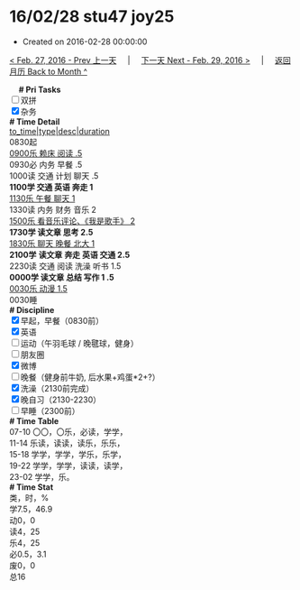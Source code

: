 # 16/02/28 stu47 joy25

- Created on 2016-02-28 00:00:00

[< Feb. 27, 2016 - Prev 上一天](_archived/lifelogs/2016/02/d27.md) &nbsp; &nbsp; | &nbsp; &nbsp; [下一天 Next - Feb. 29, 2016 >](_archived/lifelogs/2016/02/d29.md) &nbsp; &nbsp; |  &nbsp; &nbsp; [返回月历 Back to Month ^](_archived/lifelogs/2016/02/index.md)
<br/><div><b>     # Pri Tasks</b></div><div><input type="checkbox"/>双拼</div><div><input checked="true" type="checkbox"/>杂务</div><div><b># Time Detail</b></div><div><u>to_time|type|desc|duration</u></div><div>0830起</div><div><u>0900乐 赖床 阅读 .5</u></div><div>0930必 内务 早餐 .5</div><div>1000读 交通 计划 聊天 .5</div><div><b>1100学 交通 英语 奔走 1</b></div><div><u>1130乐 午餐 聊天 1</u></div><div>1330读 内务 财务 音乐 2</div><div><u>1500乐 看音乐评论、《我是歌手》 2</u></div><div><b>1730学 读文章 思考 2.5</b></div><div><u>1830乐 聊天 晚餐 北大 1</u></div><div><b>2100学</b> <b>读文章</b> <b>奔走 英语 交通 2.5</b></div><div>2230读 交通 阅读 洗澡 听书 1.5</div><div><b>0000学 读文章 总结 写作 1 .5</b></div><div><u>0030乐 动漫 1.5</u></div><div>0030睡</div><div><b># Discipline</b></div><div><input checked="true" type="checkbox"/>早起，早餐（0830前）</div><div><input checked="true" type="checkbox"/>英语</div><div><input type="checkbox"/>运动（午羽毛球 / 晚毽球，健身）</div><div><input type="checkbox"/>朋友圈</div><div><input checked="true" type="checkbox"/>微博</div><div><input type="checkbox"/>晚餐（健身前牛奶, 后水果+鸡蛋*2+?）</div><div><input checked="true" type="checkbox"/>洗澡（2130前完成）</div><div><input checked="true" type="checkbox"/>晚自习（2130-2230）</div><div><input type="checkbox"/>早睡（2300前）</div><div><b># Time Table</b></div><div>07-10 〇〇，〇乐，必读，学学，</div><div>11-14 乐读，读读，读乐，乐乐，</div><div>15-18 学学，学学，学乐，乐学，</div><div>19-22 学学，学学，读读，读学，</div><div>23-02 学学，乐。</div><div><b># Time Stat</b></div><div>类，时，%</div><div>学7.5，46.9</div><div>动0，0</div><div>读4，25</div><div>乐4，25</div><div>必0.5，3.1</div><div>废0，0</div><div>总16</div>
